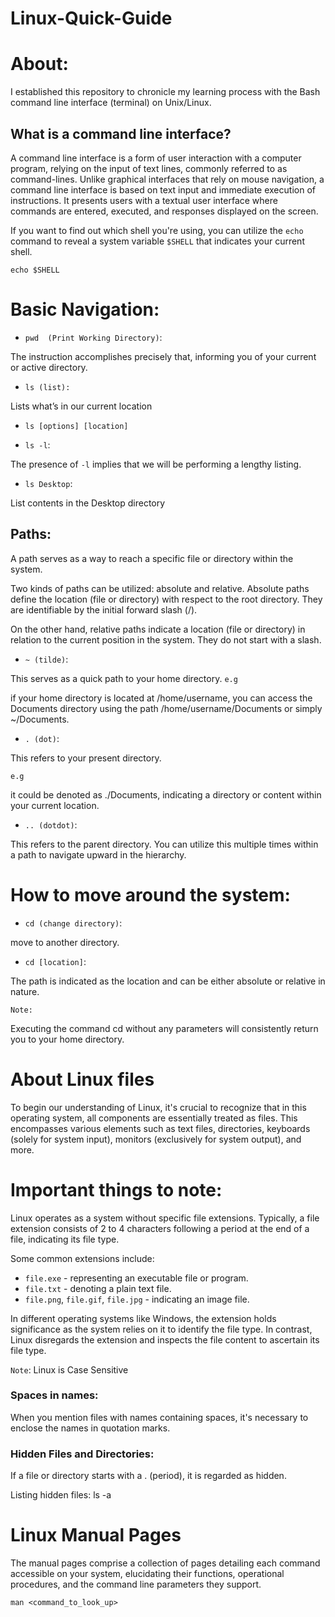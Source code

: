 # Linux-Quick-Guide

# About:

I established this repository to chronicle my learning process with the Bash command line interface (terminal) on Unix/Linux.

## What is a command line interface?


A command line interface is a form of user interaction with a computer program, relying on the input of text lines, commonly referred to as command-lines.
Unlike graphical interfaces that rely on mouse navigation, a command line interface is based on text input and immediate execution of instructions. It presents users with a textual user interface where commands are entered, executed, and responses displayed on the screen.

If you want to find out which shell you're using, you can utilize the `echo` command to reveal a system variable `$SHELL` that indicates your current shell.

```echo $SHELL```

# Basic Navigation:

* `pwd  (Print Working Directory)`:

The instruction accomplishes precisely that, informing you of your current or active directory.

* `ls (list):`
  
Lists what’s in our current location

* `ls [options] [location]`

* `ls -l`:

The presence of `-l` implies that we will be performing a lengthy listing.

* `ls Desktop`:

List contents in the Desktop directory

## Paths:

A path serves as a way to reach a specific file or directory within the system.

Two kinds of paths can be utilized: absolute and relative. Absolute paths define the location (file or directory) with respect to the root directory. They are identifiable by the initial forward slash (/).

On the other hand, relative paths indicate a location (file or directory) in relation to the current position in the system. They do not start with a slash.

* `~ (tilde)`:

This serves as a quick path to your home directory.
`e.g`

if your home directory is located at /home/username, you can access the Documents directory using the path /home/username/Documents or simply ~/Documents.

* `. (dot)`:

This refers to your present directory. 

`e.g`

it could be denoted as ./Documents, indicating a directory or content within your current location.

* `.. (dotdot)`:

This refers to the parent directory. You can utilize this multiple times within a path to navigate upward in the hierarchy.

# How to move around the system:

* `cd (change directory)`:

move to another directory.

* `cd [location]`:
  
The path is indicated as the location and can be either absolute or relative in nature.

`Note:`

Executing the command cd without any parameters will consistently return you to your home directory.

## 

# About Linux files

To begin our understanding of Linux, it's crucial to recognize that in this operating system, all components are essentially treated as files. This encompasses various elements such as text files, directories, keyboards (solely for system input), monitors (exclusively for system output), and more.

# Important things to note:

Linux operates as a system without specific file extensions. Typically, a file extension consists of 2 to 4 characters following a period at the end of a file, indicating its file type. 

Some common extensions include:

* `file.exe` - representing an executable file or program.
* `file.txt` - denoting a plain text file.
* `file.png`, `file.gif`, `file.jpg` - indicating an image file.

In different operating systems like Windows, the extension holds significance as the system relies on it to identify the file type. In contrast, Linux disregards the extension and inspects the file content to ascertain its file type.

`Note`: Linux is Case Sensitive

### Spaces in names:
When you mention files with names containing spaces, it's necessary to enclose the names in quotation marks.

### Hidden Files and Directories:
If a file or directory starts with a . (period), it is regarded as hidden.

Listing hidden files:
ls -a

# Linux Manual Pages

The manual pages comprise a collection of pages detailing each command accessible on your system, elucidating their functions, operational procedures, and the command line parameters they support.

`man <command_to_look_up>`
